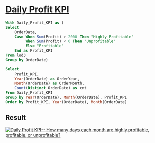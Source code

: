# [Daily Profit KPI](https://public.tableau.com/app/profile/jiakun.zheng/viz/LOD3-DailyProfitKPI_16588909744770/DailyProfitKPI)

```SQL
With Daily_Profit_KPI as (
Select 
    OrderDate,
    Case When Sum(Profit) > 2000 Then "Highly Profitable"
         When Sum(Profit) < 0 Then "Unprofitable"
         Else "Profitable"
    End as Profit_KPI
From lod3
Group by OrderDate)

Select 
    Profit_KPI,
    Year(OrderDate) as OrderYear, 
    Month(OrderDate) as OrderMonth, 
    Count(Distinct OrderDate) as cnt
From Daily_Profit_KPI
Group by Year(OrderDate), Month(OrderDate), Profit_KPI
Order by Profit_KPI, Year(OrderDate), Month(OrderDate)
```

## Result

<div class='tableauPlaceholder' id='viz1660495707622' style='position: relative'><noscript><a href='#'><img
                alt='Daily Profit KPI-- How many days each month are highly profitable, profitable, or unprofitable? '
                src='https:&#47;&#47;public.tableau.com&#47;static&#47;images&#47;LO&#47;LOD3-DailyProfitKPI_16588909744770&#47;DailyProfitKPI&#47;1_rss.png'
                style='border: none' /></a></noscript></div>
